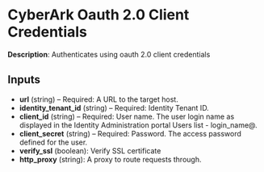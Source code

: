 # CyberArk Oauth 2.0 Client Credentials

**Description**: Authenticates using oauth 2.0 client credentials

## Inputs

- **url** (string) – Required: A URL to the target host.
- **identity_tenant_id** (string) – Required: Identity Tenant ID.
- **client_id** (string) – Required: User name. The user login name as displayed in the Identity Administration portal Users list - login_name@<suffix>.
- **client_secret** (string) – Required: Password. The access password defined for the user.
- **verify_ssl** (boolean): Verify SSL certificate
- **http_proxy** (string): A proxy to route requests through.
